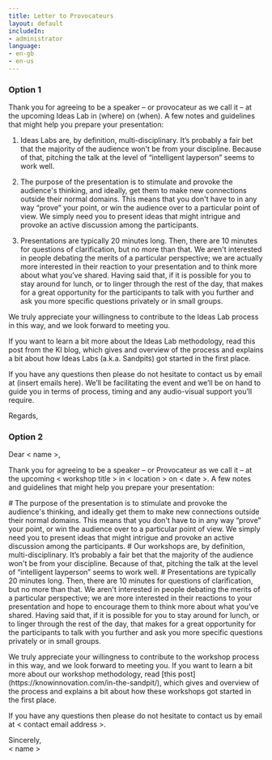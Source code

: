 ```yaml
---
title: Letter to Provocateurs
layout: default
includeIn: 
- administrator
language:
- en-gb
- en-us
---
```

### Option 1

Thank you for agreeing to be a speaker – or provocateur as we call it – at the upcoming Ideas Lab in (where) on (when).  A few notes and guidelines that might help you prepare your presentation:

1.	Ideas Labs are, by definition, multi-disciplinary.  It’s probably a fair bet that the majority of the audience won't be from your discipline.  Because of that, pitching the talk at the level of “intelligent layperson” seems to work well.

2.	The purpose of the presentation is to stimulate and provoke the audience's thinking, and ideally, get them to make new connections outside their normal domains.  This means that you don't have to in any way “prove” your point, or win the audience over to a particular point of view.  We simply need you to present ideas that might intrigue and provoke an active discussion among the participants.  

3.	Presentations are typically 20 minutes long.  Then, there are 10 minutes for questions of clarification, but no more than that.  We aren't interested in people debating the merits of a particular perspective; we are actually more interested in their reaction to your presentation and to think more about what you’ve shared.  Having said that, if it is possible for you to stay around for lunch, or to linger through the rest of the day, that makes for a great opportunity for the participants to talk with you further and ask you more specific questions privately or in small groups.

We truly appreciate your willingness to contribute to the Ideas Lab process in this way, and we look forward to meeting you.

If you want to learn a bit more about the Ideas Lab methodology, read this post from the KI blog, which gives and overview of the process and explains a bit about how Ideas Labs (a.k.a. Sandpits) got started in the first place.

If you have any questions then please do not hesitate to contact us by email at (insert emails here).  We’ll be facilitating the event and we’ll be on hand to guide you in terms of process, timing and any audio-visual support you’ll require. 

Regards,

### Option 2 

Dear < name >,
<p>
Thank you for agreeing to be a speaker – or Provocateur as we call it – at the upcoming < workshop title > in < location > on < date >. A few notes and guidelines that might help you prepare your presentation:
<p>
 # The purpose of the presentation is to stimulate and provoke the audience's thinking, and ideally get them to make new connections outside their normal domains. This means that you don't have to in any way “prove” your point, or win the audience over to a particular point of view. We simply need you to present ideas that might intrigue and provoke an active discussion among the participants.
 # Our workshops are, by definition, multi-disciplinary. It’s probably a fair bet that the majority of the audience won't be from your discipline. Because of that, pitching the talk at the level of “intelligent layperson” seems to work well.
 # Presentations are typically 20 minutes long. Then, there are 10 minutes for questions of clarification, but no more than that. We aren't interested in people debating the merits of a particular perspective; we are more interested in their reactions to your presentation and hope to encourage them to think more about what you’ve shared. Having said that, if it is possible for you to stay around for lunch, or to linger through the rest of the day, that makes for a great opportunity for the participants to talk with you further and ask you more specific questions privately or in small groups.
<p>
We truly appreciate your willingness to contribute to the workshop process in this way, and we look forward to meeting you. If you want to learn a bit more about our workshop methodology, read [this post](https://knowinnovation.com/in-the-sandpit/), which gives and overview of the process and explains a bit about how these workshops got started in the first place.
<p>
If you have any questions then please do not hesitate to contact us by email at < contact email address >. 
<p>
Sincerely,
<br>
< name >
